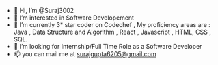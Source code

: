 - 👋 Hi, I’m @Suraj3002
- 👀 I’m interested in Software Developement
- 🌱 I’m currently 3* star coder on Codechef , My proficiency areas are : Java , Data Structure and Algorithm , React , Javascript , HTML, CSS , SQL. 
- 💞️ I’m looking for Internship/Full Time Role as a Software Developer
- 📫 you can mail me at surajgupta6205@gmail.com

<!---
Suraj3002/Suraj3002 is a ✨ special ✨ repository because its `README.md` (this file) appears on your GitHub profile.
You can click the Preview link to take a look at your changes.
--->
